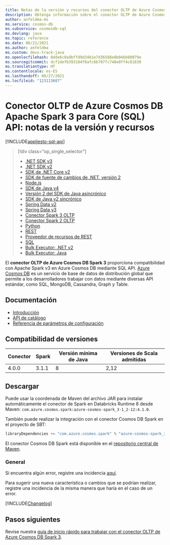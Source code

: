 ```yaml
---
title: Notas de la versión y recursos del conector OLTP de Azure Cosmos DB Apache Spark 3 para SQL API (versión preliminar)
description: Obtenga información sobre el conector OLTP de Azure Cosmos DB Apache Spark 3 para SQL API, como las fechas de lanzamiento, las fechas de retirada y los cambios realizados entre las diferentes versiones del SDK de Java de Azure Cosmos DB para SQL.
author: anfeldma-ms
ms.service: cosmos-db
ms.subservice: cosmosdb-sql
ms.devlang: java
ms.topic: reference
ms.date: 06/21/2021
ms.author: anfeldma
ms.custom: devx-track-java
ms.openlocfilehash: 8dde6c0a9bffd9d34b1e7d36588e8b04bb80079e
ms.sourcegitcommit: dcf1defb393104f8afc6b707fc748e0ff4c81830
ms.translationtype: HT
ms.contentlocale: es-ES
ms.lasthandoff: 08/27/2021
ms.locfileid: "123113687"
---
```

# <a name="azure-cosmos-db-apache-spark-3-oltp-connector-for-core-sql-api-release-notes-and-resources"></a>Conector OLTP de Azure Cosmos DB Apache Spark 3 para Core (SQL) API: notas de la versión y recursos
[!INCLUDE[appliesto-sql-api](../includes/appliesto-sql-api.md)]

> [!div class="op_single_selector"]
> * [.NET SDK v3](sql-api-sdk-dotnet-standard.md)
> * [.NET SDK v2](sql-api-sdk-dotnet.md)
> * [SDK de .NET Core v2](sql-api-sdk-dotnet-core.md)
> * [SDK de fuente de cambios de .NET, versión 2](sql-api-sdk-dotnet-changefeed.md)
> * [Node.js](sql-api-sdk-node.md)
> * [SDK de Java v4](sql-api-sdk-java-v4.md)
> * [Versión 2 del SDK de Java asincrónico](sql-api-sdk-async-java.md)
> * [SDK de Java v2 sincrónico](sql-api-sdk-java.md)
> * [Spring Data v2](sql-api-sdk-java-spring-v2.md)
> * [Spring Data v3](sql-api-sdk-java-spring-v3.md)
> * [Conector Spark 3 OLTP](sql-api-sdk-java-spark-v3.md)
> * [Conector Spark 2 OLTP](sql-api-sdk-java-spark.md)
> * [Python](sql-api-sdk-python.md)
> * [REST](/rest/api/cosmos-db/)
> * [Proveedor de recursos de REST](/rest/api/cosmos-db-resource-provider/)
> * [SQL](sql-query-getting-started.md)
> * [Bulk Executor: .NET v2](sql-api-sdk-bulk-executor-dot-net.md)
> * [Bulk Executor: Java](sql-api-sdk-bulk-executor-java.md)

El **conector OLTP de Azure Cosmos DB Spark 3** proporciona compatibilidad con Apache Spark v3 en Azure Cosmos DB mediante SQL API.
[Azure Cosmos DB](../introduction.md) es un servicio de base de datos de distribución global que permite a los desarrolladores trabajar con datos mediante diversas API estándar, como SQL, MongoDB, Cassandra, Graph y Table.

## <a name="documentation"></a>Documentación

- [Introducción](https://github.com/Azure/azure-sdk-for-java/blob/master/sdk/cosmos/azure-cosmos-spark_3-1_2-12/docs/quick-start.md)
- [API de catálogo](https://github.com/Azure/azure-sdk-for-java/blob/master/sdk/cosmos/azure-cosmos-spark_3-1_2-12/docs/catalog-api.md)
- [Referencia de parámetros de configuración](https://github.com/Azure/azure-sdk-for-java/blob/master/sdk/cosmos/azure-cosmos-spark_3-1_2-12/docs/configuration-reference.md)


## <a name="version-compatibility"></a>Compatibilidad de versiones

| Conector     | Spark         | Versión mínima de Java | Versiones de Scala admitidas |
| ------------- | ------------- | -------------------- | -----------------------  |
| 4.0.0         | 3.1.1         |        8             | 2,12                     |

## <a name="download"></a>Descargar 

Puede usar la coordenada de Maven del archivo JAR para instalar automáticamente el conector de Spark en Databricks Runtime 8 desde Maven: `com.azure.cosmos.spark:azure-cosmos-spark_3-1_2-12:4.1.0`.

También puede realizar la integración con el conector Cosmos DB Spark en el proyecto de SBT:
```scala
libraryDependencies += "com.azure.cosmos.spark" % "azure-cosmos-spark_3-1_2-12" % "4.1.0"
```

El conector Cosmos DB Spark está disponible en el [repositorio central de Maven](https://search.maven.org/artifact/com.azure.cosmos.spark/azure-cosmos-spark_3-1_2-12/).

### <a name="general"></a>General

Si encuentra algún error, registre una incidencia [aquí](https://github.com/Azure/azure-sdk-for-java/issues/new).

Para sugerir una nueva característica o cambios que se podrían realizar, registre una incidencia de la misma manera que haría en el caso de un error.

[!INCLUDE[Changelog](~/azure-sdk-for-java-cosmos-db/sdk/cosmos/azure-cosmos-spark_3-1_2-12/CHANGELOG.md)]

## <a name="next-steps"></a>Pasos siguientes

Revise nuestra [guía de inicio rápido para trabajar con el conector OLTP de Azure Cosmos DB Spark 3](create-sql-api-spark.md).
